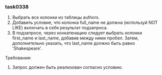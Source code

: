 
### task0338

1. Выбрать все колонки из таблицы authors.
2. Добавить условие, что колонка full_name не должна (используй NOT LIKE) включать в себя результат подзапроса.
3. В подзапросе, через конкатенацию следует выбрать колонки first_name и last_name, добавив между ними пробел. Затем, дополнительно указать, что last_name должно быть равно &#39;Shakespeare&#39;.


Требования:
1.	Запрос должен быть реализован согласно условию.


